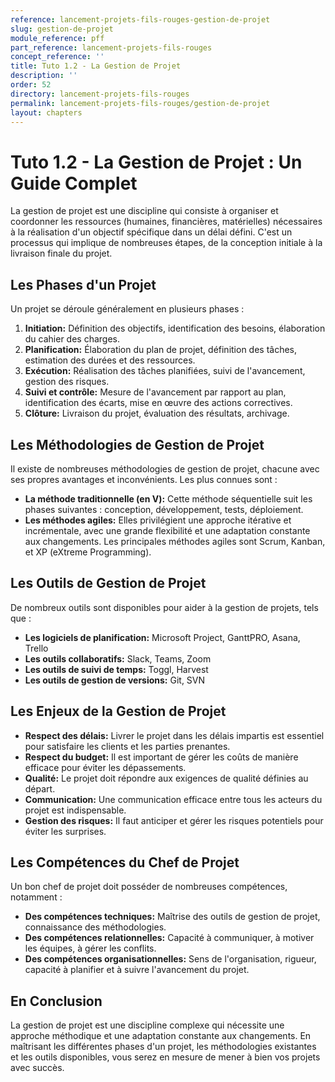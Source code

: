 ```yaml
---
reference: lancement-projets-fils-rouges-gestion-de-projet
slug: gestion-de-projet
module_reference: pff
part_reference: lancement-projets-fils-rouges
concept_reference: ''
title: Tuto 1.2 - La Gestion de Projet
description: ''
order: 52
directory: lancement-projets-fils-rouges
permalink: lancement-projets-fils-rouges/gestion-de-projet
layout: chapters
---
```


# Tuto 1.2 - La Gestion de Projet : Un Guide Complet

La gestion de projet est une discipline qui consiste à organiser et coordonner les ressources (humaines, financières, matérielles) nécessaires à la réalisation d'un objectif spécifique dans un délai défini. C'est un processus qui implique de nombreuses étapes, de la conception initiale à la livraison finale du projet.

## Les Phases d'un Projet

Un projet se déroule généralement en plusieurs phases :

1. **Initiation:** Définition des objectifs, identification des besoins, élaboration du cahier des charges.
2. **Planification:** Élaboration du plan de projet, définition des tâches, estimation des durées et des ressources.
3. **Exécution:** Réalisation des tâches planifiées, suivi de l'avancement, gestion des risques.
4. **Suivi et contrôle:** Mesure de l'avancement par rapport au plan, identification des écarts, mise en œuvre des actions correctives.
5. **Clôture:** Livraison du projet, évaluation des résultats, archivage.

## Les Méthodologies de Gestion de Projet

Il existe de nombreuses méthodologies de gestion de projet, chacune avec ses propres avantages et inconvénients. Les plus connues sont :

* **La méthode traditionnelle (en V):** Cette méthode séquentielle suit les phases suivantes : conception, développement, tests, déploiement.
* **Les méthodes agiles:** Elles privilégient une approche itérative et incrémentale, avec une grande flexibilité et une adaptation constante aux changements. Les principales méthodes agiles sont Scrum, Kanban, et XP (eXtreme Programming).

## Les Outils de Gestion de Projet

De nombreux outils sont disponibles pour aider à la gestion de projets, tels que :

* **Les logiciels de planification:** Microsoft Project, GanttPRO, Asana, Trello
* **Les outils collaboratifs:** Slack, Teams, Zoom
* **Les outils de suivi de temps:** Toggl, Harvest
* **Les outils de gestion de versions:** Git, SVN

## Les Enjeux de la Gestion de Projet

* **Respect des délais:** Livrer le projet dans les délais impartis est essentiel pour satisfaire les clients et les parties prenantes.
* **Respect du budget:** Il est important de gérer les coûts de manière efficace pour éviter les dépassements.
* **Qualité:** Le projet doit répondre aux exigences de qualité définies au départ.
* **Communication:** Une communication efficace entre tous les acteurs du projet est indispensable.
* **Gestion des risques:** Il faut anticiper et gérer les risques potentiels pour éviter les surprises.

## Les Compétences du Chef de Projet

Un bon chef de projet doit posséder de nombreuses compétences, notamment :

* **Des compétences techniques:** Maîtrise des outils de gestion de projet, connaissance des méthodologies.
* **Des compétences relationnelles:** Capacité à communiquer, à motiver les équipes, à gérer les conflits.
* **Des compétences organisationnelles:** Sens de l'organisation, rigueur, capacité à planifier et à suivre l'avancement du projet.

## En Conclusion

La gestion de projet est une discipline complexe qui nécessite une approche méthodique et une adaptation constante aux changements. En maîtrisant les différentes phases d'un projet, les méthodologies existantes et les outils disponibles, vous serez en mesure de mener à bien vos projets avec succès.

